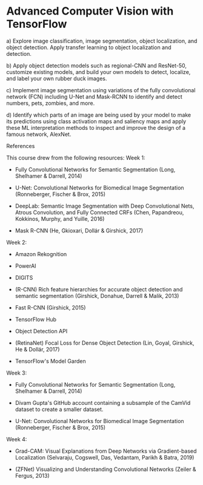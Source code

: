 # Advanced Computer Vision with TensorFlow

a) Explore image classification, image segmentation, object localization, and object detection. 
Apply transfer learning to object localization and detection.

b) Apply object detection models such as regional-CNN and ResNet-50, 
customize existing models, and build your own models to detect, localize, and label your own rubber duck images.

c) Implement image segmentation using variations of the fully convolutional network (FCN) including U-Net and 
Mask-RCNN to identify and detect numbers, pets, zombies, and more.

d) Identify which parts of an image are being used by your model to make its predictions using class activation maps and 
saliency maps and apply these ML interpretation methods to inspect and improve the design of a famous network, AlexNet.


References

This course drew from the following resources:
Week 1:

- Fully Convolutional Networks for Semantic Segmentation (Long, Shelhamer & Darrell, 2014)

- U-Net: Convolutional Networks for Biomedical Image Segmentation (Ronneberger, Fischer & Brox, 2015)

- DeepLab: Semantic Image Segmentation with Deep Convolutional Nets, Atrous Convolution, and Fully Connected CRFs
  (Chen, Papandreou, Kokkinos, Murphy, and Yuille, 2016)

- Mask R-CNN (He, Gkioxari, Dollár & Girshick, 2017)

Week 2:

- Amazon Rekognition

- PowerAI

- DIGITS

- (R-CNN) Rich feature hierarchies for accurate object detection and semantic segmentation (Girshick, Donahue, Darrell &
  Malik, 2013)

- Fast R-CNN (Girshick, 2015)

- TensorFlow Hub

- Object Detection API

- (RetinaNet) Focal Loss for Dense Object Detection (Lin, Goyal, Girshick, He &  Dollár, 2017)

- TensorFlow's Model Garden

Week 3:

- Fully Convolutional Networks for Semantic Segmentation (Long, Shelhamer & Darrell, 2014)

- Divam Gupta's GitHub account containing a subsample of the CamVid dataset to create a smaller dataset.

- U-Net: Convolutional Networks for Biomedical Image Segmentation (Ronneberger, Fischer & Brox, 2015)

Week 4:

 - Grad-CAM: Visual Explanations from Deep Networks via Gradient-based Localization (Selvaraju, Cogswell, Das, Vedantam,
  Parikh & Batra, 2019)

- (ZFNet) Visualizing and Understanding Convolutional Networks (Zeiler & Fergus, 2013)


